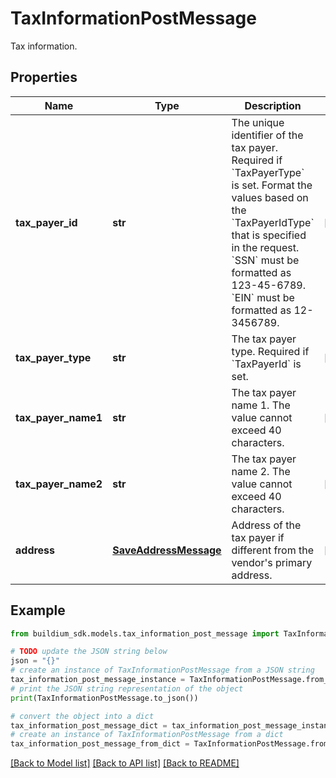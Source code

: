 # TaxInformationPostMessage

Tax information.

## Properties

Name | Type | Description | Notes
------------ | ------------- | ------------- | -------------
**tax_payer_id** | **str** | The unique identifier of the tax payer. Required if &#x60;TaxPayerType&#x60; is set. Format the values based on the &#x60;TaxPayerIdType&#x60; that is specified in the request. &#x60;SSN&#x60; must be formatted as 123-45-6789. &#x60;EIN&#x60; must be formatted as 12-3456789. | [optional] 
**tax_payer_type** | **str** | The tax payer type. Required if &#x60;TaxPayerId&#x60; is set. | [optional] 
**tax_payer_name1** | **str** | The tax payer name 1. The value cannot exceed 40 characters. | [optional] 
**tax_payer_name2** | **str** | The tax payer name 2. The value cannot exceed 40 characters. | [optional] 
**address** | [**SaveAddressMessage**](SaveAddressMessage.md) | Address of the tax payer if different from the vendor&#39;s primary address. | [optional] 

## Example

```python
from buildium_sdk.models.tax_information_post_message import TaxInformationPostMessage

# TODO update the JSON string below
json = "{}"
# create an instance of TaxInformationPostMessage from a JSON string
tax_information_post_message_instance = TaxInformationPostMessage.from_json(json)
# print the JSON string representation of the object
print(TaxInformationPostMessage.to_json())

# convert the object into a dict
tax_information_post_message_dict = tax_information_post_message_instance.to_dict()
# create an instance of TaxInformationPostMessage from a dict
tax_information_post_message_from_dict = TaxInformationPostMessage.from_dict(tax_information_post_message_dict)
```
[[Back to Model list]](../README.md#documentation-for-models) [[Back to API list]](../README.md#documentation-for-api-endpoints) [[Back to README]](../README.md)


